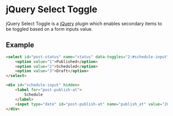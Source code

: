 # jQuery Select Toggle

jQuery Select Toggle is a [jQuery](http://jquery.com/) plugin which enables secondary items to be toggled based on a form inputs value.

## Example

```html
<select id="post-status" name="status" data-toggles="2:#schedule-input">
    <option value="1">Published</option>
    <option value="2">Scheduled</option>
    <option value="3">Draft</option>
</select>

<div id="schedule-input" hidden>
    <label for="post-publish-at">
        Schedule
    </label>
    <input type="date" id="post-publish-at" name="publish_at" value="2015-05-01" min="2015-11-08">
</div>
```